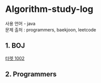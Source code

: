 # Algorithm-study-log
사용 언어 - java   
문제 출처 : programmers, baekjoon, leetcode

## 1. BOJ
[터렛 1002](https://github.com/mataeLee/Algorithm-study/blob/master/BOJ/BOJ_1002.java)


## 2. Programmers

